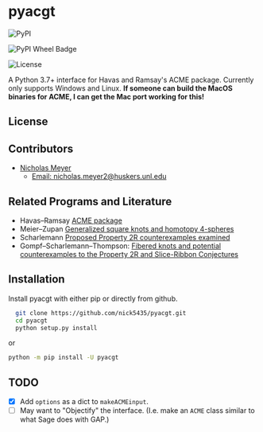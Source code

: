 
# pyacgt
![PyPI](https://img.shields.io/pypi/v/pyacgt?style=for-the-badge)

![PyPI Wheel Badge](https://img.shields.io/pypi/wheel/pyacgt?style=for-the-badge)

![License](https://img.shields.io/github/license/nick5435/pyacgt?style=for-the-badge)

A Python 3.7+ interface for Havas and Ramsay's ACME package.
Currently only supports Windows and Linux. **If someone can build the MacOS binaries for ACME, I can get the Mac port working for this!**

## License

## Contributors

- [Nicholas Meyer](https://www.nickmeyer.me)
    + [Email: nicholas.meyer2@huskers.unl.edu](mailto:nicholas.meyer2@huskers.unl.edu)


## Related Programs and Literature

 - Havas&ndash;Ramsay [ACME package](https://staff.itee.uq.edu.au/havas/ACME/)
 - Meier&ndash;Zupan [Generalized square knots and homotopy 4-spheres](https://arxiv.org/abs/1904.08527)
 - Scharlemann [Proposed Property 2R counterexamples examined](http://dx.doi.org/10.1215/ijm/1498032031)
 - Gompf&ndash;Scharlemann&ndash;Thompson: [Fibered knots and potential counterexamples to the Property 2R and Slice-Ribbon Conjectures](http://dx.doi.org/10.2140/gt.2010.14.2305)
  
## Installation

Install pyacgt with either pip or directly from github.

```bash
  git clone https://github.com/nick5435/pyacgt.git
  cd pyacgt
  python setup.py install
```
or
```bash
python -m pip install -U pyacgt
```
## TODO

  - [x] Add `options` as a dict to `makeACMEinput`. 
  - [ ] May want to "Objectify" the interface. (I.e. make an `ACME` class similar to what Sage does with GAP.)

